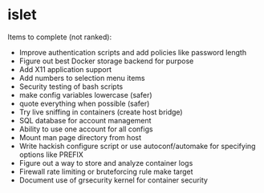 islet
=========

Items to complete (not ranked):

* Improve authentication scripts and add policies like password length
* Figure out best Docker storage backend for purpose
* Add X11 application support
* Add numbers to selection menu items
* Security testing of bash scripts
* make config variables lowercase (safer)
* quote everything when possible (safer)
* Try live sniffing in containers (create host bridge)
* SQL database for account management
* Ability to use one account for all configs
* Mount man page directory from host
* Write hackish configure script or use autoconf/automake for specifying options like PREFIX
* Figure out a way to store and analyze container logs
* Firewall rate limiting or bruteforcing rule make target
* Document use of grsecurity kernel for container security
